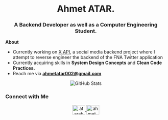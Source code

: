 <h1 align="center">Ahmet ATAR.</h1>
<h3 align="center">A Backend Developer as well as a Computer Engineering Student.</h3>

**About**
- Currently working on [X API](https://github.com/CAPELLAX02/X-API), a social media backend project where I attempt to reverse engineer the backend of the FNA Twitter application
- Currently acquiring skills in **System Design Concepts** and **Clean Code Practices.**  
- Reach me via **ahmetatar002@gmail.com**  

<p align="center">
  <img src="https://github-readme-stats.vercel.app/api?username=capellax02&show_icons=true&theme=dark" alt="GitHub Stats" />
</p>

### Connect with Me
<p align="center">
  <a href="https://www.linkedin.com/in/atarahmet/" target="blank">
    <img align="center" src="https://raw.githubusercontent.com/rahuldkjain/github-profile-readme-generator/master/src/images/icons/Social/linked-in-alt.svg" alt="atarahmet" height="30" width="40" />
  </a>
  <a href="https://instagram.com/ahmet_atar02" target="blank">
    <img align="center" src="https://raw.githubusercontent.com/rahuldkjain/github-profile-readme-generator/master/src/images/icons/Social/instagram.svg" alt="ahmet_atar02" height="30" width="40" />
  </a>
</p>
